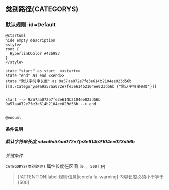## 类别路径(CATEGORYS) <!-- {docsify-ignore-all} -->

   

### 默认规则 :id=Default

```plantuml
@startuml
hide empty description
<style>
root {
  HyperlinkColor #42b983
}
</style>

state "start" as start  <<start>>
state "end" as end <<end>>
state "默认字符串长度" as 9a57aa072e7fe3e614b2104ee023d56b [[$./Categorys#a9a57aa072e7fe3e614b2104ee023d56b {"默认字符串长度"}]]


start --> 9a57aa072e7fe3e614b2104ee023d56b 
9a57aa072e7fe3e614b2104ee023d56b --> end 


@enduml
```

#### 条件说明

##### 默认字符串长度 :id=a9a57aa072e7fe3e614b2104ee023d56b


*关键条件*


`CATEGORYS(类别路径)` 属性长度在区间 `(0 , 500]` 内

> [!ATTENTION|label:规则信息|icon:fa fa-warning]
> 内容长度必须小于等于[500]







